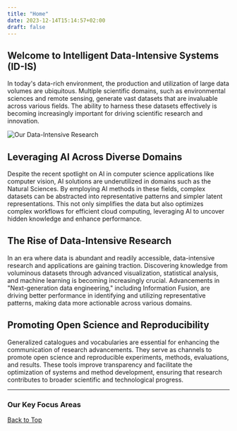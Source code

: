 ```yaml
---
title: "Home"
date: 2023-12-14T15:14:57+02:00
draft: false
---
```


## Welcome to Intelligent Data-Intensive Systems (ID-IS)

In today's data-rich environment, the production and utilization of large data volumes are ubiquitous. Multiple scientific domains, such as environmental sciences and remote sensing, generate vast datasets that are invaluable across various fields. The ability to harness these datasets effectively is becoming increasingly important for driving scientific research and innovation.

![Our Data-Intensive Research](/id-is.png)

## Leveraging AI Across Diverse Domains

Despite the recent spotlight on AI in computer science applications like computer vision, AI solutions are underutilized in domains such as the Natural Sciences. By employing AI methods in these fields, complex datasets can be abstracted into representative patterns and simpler latent representations. This not only simplifies the data but also optimizes complex workflows for efficient cloud computing, leveraging AI to uncover hidden knowledge and enhance performance.

## The Rise of Data-Intensive Research

In an era where data is abundant and readily accessible, data-intensive research and applications are gaining traction. Discovering knowledge from voluminous datasets through advanced visualization, statistical analysis, and machine learning is becoming increasingly crucial. Advancements in "Next-generation data engineering," including Information Fusion, are driving better performance in identifying and utilizing representative patterns, making data more actionable across various domains.

## Promoting Open Science and Reproducibility

Generalized catalogues and vocabularies are essential for enhancing the communication of research advancements. They serve as channels to promote open science and reproducible experiments, methods, evaluations, and results. These tools improve transparency and facilitate the optimization of systems and method development, ensuring that research contributes to broader scientific and technological progress.

---

### Our Key Focus Areas


[Back to Top](#top)

<style>
  .homepage-content {
    font-family: 'Arial, sans-serif';
    line-height: 1.6;
    color: #333;
  }

  .homepage-content h1, .homepage-content h2, .homepage-content h3 {
    color: #0056b3;
  }

  .homepage-content img {
    display: block;
    margin: 20px auto;
    max-width: 100%;
    height: auto;
  }

  .homepage-content a {
    color: #0056b3;
    text-decoration: none;
    font-weight: bold;
  }

  .homepage-content a:hover {
    text-decoration: underline;
  }
</style>